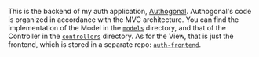 This is the backend of my auth application, [Authogonal](https://authogonal.netlify.app/). Authogonal's code is organized in accordance with the MVC architecture. You can find the implementation of the Model in the [`models`](https://github.com/brbavar/auth-backend/tree/main/models) directory, and that of the Controller in the [`controllers`](https://github.com/brbavar/auth-backend/tree/main/controllers) directory. As for the View, that is just the frontend, which is stored in a separate repo: [`auth-frontend`](https://github.com/brbavar/auth-frontend).
